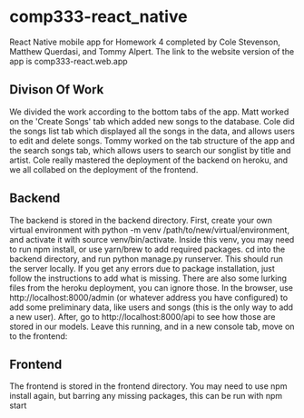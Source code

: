 # comp333-react_native

React Native mobile app for Homework 4 completed by Cole Stevenson, Matthew Querdasi, and Tommy Alpert. The link to the website version of the app is comp333-react.web.app

## Divison Of Work

We divided the work according to the bottom tabs of the app. Matt worked on the 'Create Songs' tab which added new songs to the database. Cole did the songs list tab which displayed all the songs in the data, and allows users to edit and delete songs. Tommy worked on the tab structure of the app and the search songs tab, which allows users to search our songlist by title and artist. Cole really mastered the deployment of the backend on heroku, and we all collabed on the deployment of the frontend.

## Backend

The backend is stored in the backend directory. First, create your own virtual environment with python -m venv /path/to/new/virtual/environment, and activate it with source venv/bin/activate. Inside this venv, you may need to run npm install, or use yarn/brew to add required packages. cd into the backend directory, and run python manage.py runserver. This should run the server locally. If you get any errors due to package installation, just follow the instructions to add what is missing. There are also some lurking files from the heroku deployment, you can ignore those. In the browser, use http://localhost:8000/admin (or whatever address you have configured) to add some preliminary data, like users and songs (this is the only way to add a new user). After, go to http://localhost:8000/api to see how those are stored in our models. Leave this running, and in a new console tab, move on to the frontend:

## Frontend
The frontend is stored in the frontend directory. You may need to use npm install again, but barring any missing packages, this can be run with npm start